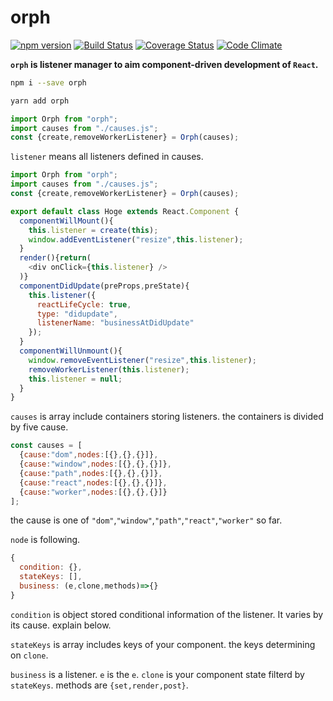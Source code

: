 # orph
[![npm version](https://img.shields.io/npm/v/orph.svg)](https://www.npmjs.com/package/orph)
[![Build Status](https://travis-ci.org/kthjm/orph.svg?branch=master)](https://travis-ci.org/kthjm/orph)
[![Coverage Status](https://coveralls.io/repos/github/kthjm/orph/badge.svg?branch=master)](https://coveralls.io/github/kthjm/orph?branch=master)
[![Code Climate](https://codeclimate.com/github/kthjm/orph/badges/gpa.svg)](https://codeclimate.com/github/kthjm/orph)

**`orph` is listener manager to aim component-driven development of `React`.**

```sh
npm i --save orph
```
```sh
yarn add orph
```
```javascript
import Orph from "orph";
import causes from "./causes.js";
const {create,removeWorkerListener} = Orph(causes);
```

`listener` means all listeners defined in causes.

```javascript
import Orph from "orph";
import causes from "./causes.js";
const {create,removeWorkerListener} = Orph(causes);

export default class Hoge extends React.Component {
  componentWillMount(){
    this.listener = create(this);
    window.addEventListener("resize",this.listener);
  }
  render(){return(
    <div onClick={this.listener} />
  )}
  componentDidUpdate(preProps,preState){
    this.listener({
      reactLifeCycle: true,
      type: "didupdate",
      listenerName: "businessAtDidUpdate"
    });
  }
  componentWillUnmount(){
    window.removeEventListener("resize",this.listener);
    removeWorkerListener(this.listener);
    this.listener = null;
  }
}
```
`causes` is array include containers storing listeners. the containers is divided by five cause.

```javascript
const causes = [
  {cause:"dom",nodes:[{},{},{}]},
  {cause:"window",nodes:[{},{},{}]},
  {cause:"path",nodes:[{},{},{}]},
  {cause:"react",nodes:[{},{},{}]},
  {cause:"worker",nodes:[{},{},{}]}
];
```

the cause is one of `"dom"`,`"window"`,`"path"`,`"react"`,`"worker"` so far.

`node` is following.

```javascript
{
  condition: {},
  stateKeys: [],
  business: (e,clone,methods)=>{}
}
```

`condition` is object stored conditional information of the listener. It varies by its cause. explain below.

`stateKeys` is array includes keys of your component. the keys determining on `clone`.

`business` is a listener. `e` is the `e`. `clone` is your component state filterd by `stateKeys`. methods are `{set,render,post}`.
